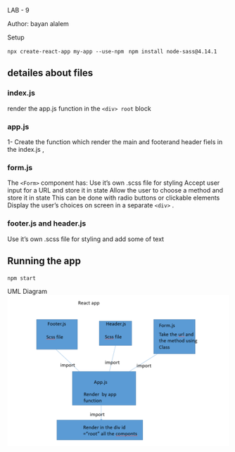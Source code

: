 LAB - 9


Author: bayan alalem

Setup

`npx create-react-app my-app --use-npm ` `npm install node-sass@4.14.1` 

## detailes about files

### index.js
render the app.js function in the `<div> root` block 

### app.js 

1- Create the function which render the main and footerand header fiels in the index.js ,
### form.js 
The `<Form>` component has:
Use it’s own .scss file for styling
Accept user input for a URL and store it in state
Allow the user to choose a method and store it in state
This can be done with radio buttons or clickable elements
Display the user’s choices on screen in a separate `<div>` .

### footer.js and  header.js 
Use it’s own .scss file for styling
and add some of text 

## Running the app

`npm start`





UML Diagram
![](lab26url.PNG)